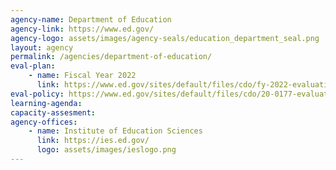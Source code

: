 ```yaml
---
agency-name: Department of Education
agency-link: https://www.ed.gov/
agency-logo: assets/images/agency-seals/education_department_seal.png
layout: agency
permalink: /agencies/department-of-education/
eval-plan:
    - name: Fiscal Year 2022
      link: https://www.ed.gov/sites/default/files/cdo/fy-2022-evaluation-plan.pdf
eval-policy: https://www.ed.gov/sites/default/files/cdo/20-0177-evaluation-policy.pdf
learning-agenda:
capacity-assesment:
agency-offices:
    - name: Institute of Education Sciences
      link: https://ies.ed.gov/
      logo: assets/images/ieslogo.png
---
```

